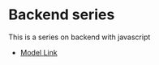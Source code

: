 # Backend series
This is a series on backend with javascript
- [Model Link](https://app.eraser.io/workspace/YtPqZ1VogxGy1jzIDkzj)